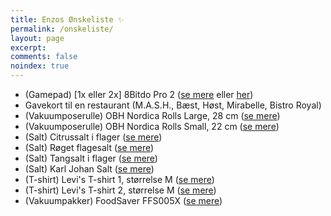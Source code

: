 ```yaml
---
title: Enzos Ønskeliste ✨
permalink: /onskeliste/
layout: page
excerpt: 
comments: false
noindex: true
---
```


- (Gamepad) [1x eller 2x] 8Bitdo Pro 2 ([se mere](https://www.proshop.dk/Spil-tilbehoer/8Bitdo-Pro-2-Gamepad-SN-Edition-Gamepad-Nintendo-Switch/2923708) eller [her](https://www.amazon.de/-/en/6922621501695/dp/B08XY8SK9B))
- Gavekort til en restaurant (M.A.S.H., Bæst, Høst, Mirabelle, Bistro Royal)
- (Vakuumposerulle) OBH Nordica Rolls Large, 28 cm ([se mere](https://www.obhnordica.dk/madlavning/sous-vide-og-vakuumpakkere/rolls-large))
- (Vakuumposerulle) OBH Nordica Rolls Small, 22 cm ([se mere](https://www.obhnordica.dk/madlavning/sous-vide-og-vakuumpakkere/rolls-small))
- (Salt) Citrussalt i flager ([se mere](https://www.millmortar.com/shop/citrussalt/))
- (Salt) Røget flagesalt ([se mere](https://www.millmortar.com/shop/roeget-flagesalt/))
- (Salt) Tangsalt i flager ([se mere](https://www.millmortar.com/shop/tangsalt-i-flager/))
- (Salt) Karl Johan Salt ([se mere](https://www.millmortar.com/shop/karl-johan-salt/))
- (T-shirt) Levi's T-shirt 1, størrelse M ([se mere](https://www.magasin.dk/graphic-set-in-neck-t-shirt/po9xl3ay79k.html?dwvar_po9xl3ay79k_color=801))
- (T-shirt) Levi's T-shirt 2, størrelse M ([se mere](https://www.magasin.dk/ss-original-hm-tee-cotton-pa/pojolk36bba.html?dwvar_pojolk36bba_color=801))
- (Vakuumpakker)  FoodSaver FFS005X ([se mere](https://www.elgiganten.dk/product/hjem-have/kokkenudstyr/kokkenmaskiner-madlavning/sous-vide-vakuumpakker/foodsaver-vakuumpakker-204003/FS204003?scid=Pricecomparison8084162610))
